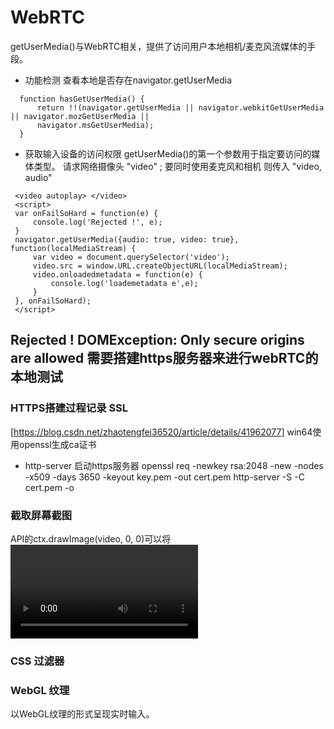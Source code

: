 # WebRTC
getUserMedia()与WebRTC相关，提供了访问用户本地相机/麦克风流媒体的手段。

* 功能检测  查看本地是否存在navigator.getUserMedia
```
  function hasGetUserMedia() {
      return !!(navigator.getUserMedia || navigator.webkitGetUserMedia || navigator.mozGetUserMedia ||
      navigator.msGetUserMedia);
  }

```
* 获取输入设备的访问权限
getUserMedia()的第一个参数用于指定要访问的媒体类型。 请求网络摄像头 "video" ;
要同时使用麦克风和相机 则传入 "video, audio"
```
 <video autoplay> </video>
 <script> 
 var onFailSoHard = function(e) {
     console.log('Rejected !', e);
 }
 navigator.getUserMedia({audio: true, video: true}, function(localMediaStream) {
     var video = document.querySelector('video');
     video.src = window.URL.createObjectURL(localMediaStream);
     video.onloadedmetadata = function(e) {
         console.log('loademetadata e',e);
     }
 }, onFailSoHard);
 </script>
```
## Rejected ! DOMException: Only secure origins are allowed  需要搭建https服务器来进行webRTC的本地测试

 ### HTTPS搭建过程记录 SSL
[https://blog.csdn.net/zhaotengfei36520/article/details/41962077]  win64使用openssl生成ca证书

* http-server 启动https服务器
openssl req -newkey rsa:2048 -new -nodes -x509 -days 3650 -keyout key.pem -out cert.pem
 http-server -S -C cert.pem -o

 ### 截取屏幕截图
  <canvas> API的ctx.drawImage(video, 0, 0)可以将<video>帧绘制到<canvas>上

### CSS 过滤器

### WebGL 纹理
以WebGL纹理的形式呈现实时输入。
